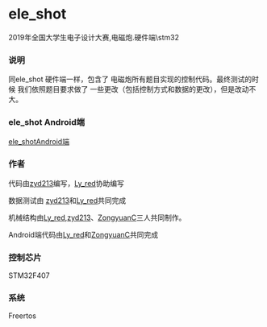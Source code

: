 # ele_shot
2019年全国大学生电子设计大赛,电磁炮.硬件端\stm32

### 说明
同ele_shot 硬件端一样，包含了 电磁炮所有题目实现的控制代码。最终测试的时候 我们依照题目要求做了 一些更改（包括控制方式和数据的更改），但是改动不大。

### ele_shot Android端
[ele_shotAndroid端](https://github.com/lcurious/ele_shot_android)

### 作者
代码由[zyd213](https://github.com/zyd213)编写，[Ly_red](https://github.com/lyred193)协助编写

数据测试由 [zyd213](https://github.com/zyd213)和[Ly_red](https://github.com/lyred193)共同完成

机械结构由[Ly_red](https://github.com/lyred193),[zyd213](https://github.com/zyd213)、[ZongyuanC](https://github.com/ZongyuanC)三人共同制作。

Android端代码由[Ly_red](https://github.com/lyred193)和[ZongyuanC](https://github.com/ZongyuanC)共同完成

### 控制芯片

STM32F407

### 系统
Freertos


